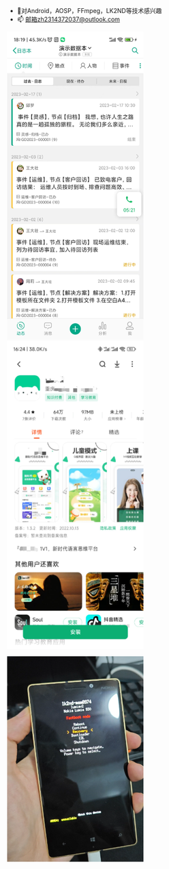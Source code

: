 - 🎈对Android，AOSP，FFmpeg，LK2ND等技术感兴趣
- 📫 邮箱zh2314372037@outlook.com

<img src="https://github.com/2314372037/2314372037/blob/main/mmexport1753344876571.jpg" width="320px" height="720px" > <img src="https://github.com/2314372037/2314372037/blob/main/0846262e8897750450f25aa60bbd6146.jpeg" width="320px" height="720px" >

<img src="https://github.com/2314372037/2314372037/blob/main/lumia930lk2nd.png" width="320px" height="480px" >


<!---
2314372037/2314372037 is a ✨ special ✨ repository because its `README.md` (this file) appears on your GitHub profile.
You can click the Preview link to take a look at your changes.
--->
